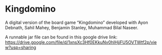 # Kingdomino
A digital version of the board game “Kingdomino” developed with Ayon Debnath, Sahil Mahey, Benjamin Stanley, Muhammad Bilal Naseer.

A runnable jar file can be found in this google drive link: https://drive.google.com/file/d/1xnsXc3Hf0EKkuNv0hIHjjFU5OVTWtf2p/view?usp=sharing
